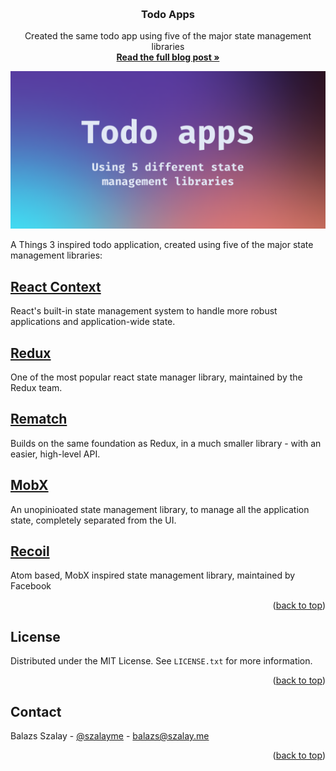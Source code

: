 <a id="readme-top" name="readme-top"></a>

<!-- PROJECT LOGO -->
<br />
<div align="center">
  <h3 align="center">Todo Apps</h3>

  <p align="center">
    Created the same todo app using five of the major state management libraries
    <br />
    <a href="https://szalay.me/articles/todoapps"><strong>Read the full blog post »</strong></a>
  </p>
</div>

![Product Name Screen Shot](/assets/banner.png)

A Things 3 inspired todo application, created using five of the major state management libraries:

## [React Context](https://reactjs.org/docs/context.html)

React's built-in state management system to handle more robust applications and application-wide state.

## [Redux](https://redux.js.org/)

One of the most popular react state manager library, maintained by the Redux team.

## [Rematch](https://rematchjs.org/)

Builds on the same foundation as Redux, in a much smaller library - with an easier, high-level API.

## [MobX](https://mobx.js.org/README.html)

An unopinioated state management library, to manage all the application state, completely separated from the UI.

## [Recoil](https://recoiljs.org/)

Atom based, MobX inspired state management library, maintained by Facebook

<p align="right">(<a href="#readme-top">back to top</a>)</p>

## License

Distributed under the MIT License. See `LICENSE.txt` for more information.

<p align="right">(<a href="#readme-top">back to top</a>)</p>

<!-- CONTACT -->

## Contact

Balazs Szalay - [@szalayme](https://twitter.com/szalayme) - balazs@szalay.me

<p align="right">(<a href="#readme-top">back to top</a>)</p>
